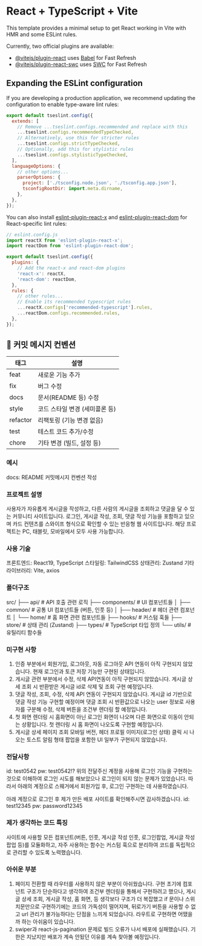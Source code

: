 # React + TypeScript + Vite

This template provides a minimal setup to get React working in Vite with HMR and some ESLint rules.

Currently, two official plugins are available:

- [@vitejs/plugin-react](https://github.com/vitejs/vite-plugin-react/blob/main/packages/plugin-react) uses [Babel](https://babeljs.io/) for Fast Refresh
- [@vitejs/plugin-react-swc](https://github.com/vitejs/vite-plugin-react/blob/main/packages/plugin-react-swc) uses [SWC](https://swc.rs/) for Fast Refresh

## Expanding the ESLint configuration

If you are developing a production application, we recommend updating the configuration to enable type-aware lint rules:

```js
export default tseslint.config({
  extends: [
    // Remove ...tseslint.configs.recommended and replace with this
    ...tseslint.configs.recommendedTypeChecked,
    // Alternatively, use this for stricter rules
    ...tseslint.configs.strictTypeChecked,
    // Optionally, add this for stylistic rules
    ...tseslint.configs.stylisticTypeChecked,
  ],
  languageOptions: {
    // other options...
    parserOptions: {
      project: ['./tsconfig.node.json', './tsconfig.app.json'],
      tsconfigRootDir: import.meta.dirname,
    },
  },
});
```

You can also install [eslint-plugin-react-x](https://github.com/Rel1cx/eslint-react/tree/main/packages/plugins/eslint-plugin-react-x) and [eslint-plugin-react-dom](https://github.com/Rel1cx/eslint-react/tree/main/packages/plugins/eslint-plugin-react-dom) for React-specific lint rules:

```js
// eslint.config.js
import reactX from 'eslint-plugin-react-x';
import reactDom from 'eslint-plugin-react-dom';

export default tseslint.config({
  plugins: {
    // Add the react-x and react-dom plugins
    'react-x': reactX,
    'react-dom': reactDom,
  },
  rules: {
    // other rules...
    // Enable its recommended typescript rules
    ...reactX.configs['recommended-typescript'].rules,
    ...reactDom.configs.recommended.rules,
  },
});
```

## 📝 커밋 메시지 컨벤션

| 태그     | 설명                           |
|----------|--------------------------------|
| feat     | 새로운 기능 추가               |
| fix      | 버그 수정                      |
| docs     | 문서(README 등) 수정           |
| style    | 코드 스타일 변경 (세미콜론 등) |
| refactor | 리팩토링 (기능 변경 없음)      |
| test     | 테스트 코드 추가/수정          |
| chore    | 기타 변경 (빌드, 설정 등)      |

### 예시
docs: README  커밋메시지 컨벤션 작성

### 프로젝트 설명
사용자가 자유롭게 게시글을 작성하고, 다른 사람의 게시글을 조회하고 댓글을 달 수 있는 커뮤니티 사이트입니다.
로그인, 게시글 작성, 조회, 댓글 작성 기능을 포함하고 있으며 카드 컨텐츠를 스와이프 형식으로 확인할 수 있는 반응형 웹 사이트입니다.
해당 프로젝트는 PC, 태블릿, 모바일에서 모두 사용 가능합니다.

### 사용 기술
프론트엔드: React19, TypeScript
스타일링: TailwindCSS
상태관리: Zustand
기타 라이브러리: Vite, axios

### 폴더구조
src/
├── api/                 # API 호출 관련 로직
├── components/          # UI 컴포넌트들 
│   ├── common/          # 공통 UI 컴포넌트들 (버튼, 인풋 등)
│   ├── header/          # 헤더 관련 컴포넌트
│   └── home/            # 홈 화면 관련 컴포넌트들
├── hooks/               # 커스텀 훅들
├── store/               # 상태 관리 (Zustand)
├── types/               # TypeScript 타입 정의
└── utils/               # 유틸리티 함수들

### 미구현 사항
1. 인증 부분에서 회원가입, 로그아웃, 자동 로그아웃 API 연동이 아직 구현되지 않았습니다. 현재 로그인과 토큰 저장 기능만 구현된 상태입니다.
2. 게시글 관련 부분에서 수정, 삭제 API연동이 아직 구현되지 않았습니다. 게시글 상세 조회 시 반환받은 게시글 id로 삭제 및 조회 구현 예정입니다.
3. 댓글 작성, 조회, 수정, 삭제 API 연동이 구현되지 않았습니다. 게시글 id 기반으로 댓글 작성 기능 구현할 예정이며 댓글 조회 시 반환값으로 나오는 user 정보로 사용자를 구분해 수정, 삭제 버튼을 조건부 렌더링 할 예정입니다.
4. 첫 화면 렌더링 시 홈화면이 아닌 로그인 화면이 나오며 다른 화면으로 이동이 안되는 상황입니다. 첫 렌더링 시 홈 화면이 나오도록 구현할 예정입니다.
5. 게시글 상세 페이지 조회 모바일 버전, 헤더 프로필 이미지(로그인 상태) 클릭 시 나오는 토스트 알림 형태 팝업을 포함한 UI 일부가 구현되지 않았습니다.

### 전달사항
id: test0542
pw: test0542!?
위의 전달주신 계정을 사용해 로그인 기능을 구현하는 것으로 이해하여 로그인 시도를 해보았으나 로그인이 되지 않는 문제가 있었습니다.
따라서 아래의 계정으로 스웨거에서 회원가입 후, 로그인 구현하는 데 사용하였습니다. 

아래 계정으로 로그인 후 제가 만든 배포 사이트를 확인해주시면 감사하겠습니다.
id: test12345
pw: password12345

### 제가 생각하는 코드 특징
사이트에 사용할 모든 컴포넌트(버튼, 인풋, 게시글 작성 인풋, 로그인팝업, 게시글 작성 팝업 등)를 모듈화하고, 자주 사용하는 함수는 커스텀 훅으로 분리하여 코드를 독립적으로 관리할 수 있도록 노력했습니다.

### 아쉬운 부분
1. 페이지 전환할 때 라우터를 사용하지 않은 부분이 아쉬웠습니다. 구현 초기에 컴포넌트 구조가 단순하다고 생각하여 조건부 렌더링을 통해서 구현하려고 했으나, 게시글 상세 조회, 게시글 작성, 홈 화면, 등 생각보다 구조가 더 복잡했고 if 문이나 스위치문만으로 구현하기에는 코드의 가독성이 떨어지며, 뒤로가기 버튼을 사용할 수 없고 url 관리가 불가능하다는 단점을 느끼게 되었습니다. 라우트로 구현하면 어땠을까 하는 아쉬움이 있습니다.
2. swiper과 react-js-pagination 문제로 빌드 오류가 나서 배포에 실패했습니다. 기한은 지났지만 배포가 계속 안됬던 이유를 계속 찾아볼 예정입니다.

